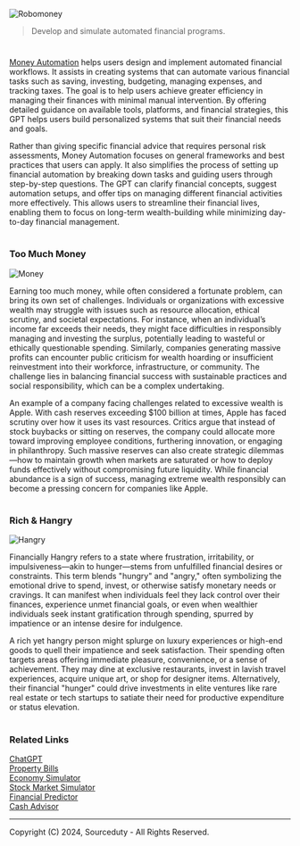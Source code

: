 ![Robomoney](https://github.com/user-attachments/assets/81ab13e7-4643-45bd-a44f-7cb503196618)

> Develop and simulate automated financial programs.

#

[Money Automation](https://chatgpt.com/g/g-UkGYTB5Qn-money-automation) helps users design and implement automated financial workflows. It assists in creating systems that can automate various financial tasks such as saving, investing, budgeting, managing expenses, and tracking taxes. The goal is to help users achieve greater efficiency in managing their finances with minimal manual intervention. By offering detailed guidance on available tools, platforms, and financial strategies, this GPT helps users build personalized systems that suit their financial needs and goals.

Rather than giving specific financial advice that requires personal risk assessments, Money Automation focuses on general frameworks and best practices that users can apply. It also simplifies the process of setting up financial automation by breaking down tasks and guiding users through step-by-step questions. The GPT can clarify financial concepts, suggest automation setups, and offer tips on managing different financial activities more effectively. This allows users to streamline their financial lives, enabling them to focus on long-term wealth-building while minimizing day-to-day financial management.

#
### Too Much Money

![Money](https://github.com/user-attachments/assets/1a3f72d2-acc4-4cce-b76d-3b8d1d096840)

Earning too much money, while often considered a fortunate problem, can bring its own set of challenges. Individuals or organizations with excessive wealth may struggle with issues such as resource allocation, ethical scrutiny, and societal expectations. For instance, when an individual’s income far exceeds their needs, they might face difficulties in responsibly managing and investing the surplus, potentially leading to wasteful or ethically questionable spending. Similarly, companies generating massive profits can encounter public criticism for wealth hoarding or insufficient reinvestment into their workforce, infrastructure, or community. The challenge lies in balancing financial success with sustainable practices and social responsibility, which can be a complex undertaking.

An example of a company facing challenges related to excessive wealth is Apple. With cash reserves exceeding $100 billion at times, Apple has faced scrutiny over how it uses its vast resources. Critics argue that instead of stock buybacks or sitting on reserves, the company could allocate more toward improving employee conditions, furthering innovation, or engaging in philanthropy. Such massive reserves can also create strategic dilemmas—how to maintain growth when markets are saturated or how to deploy funds effectively without compromising future liquidity. While financial abundance is a sign of success, managing extreme wealth responsibly can become a pressing concern for companies like Apple.

#
### Rich & Hangry

![Hangry](https://github.com/user-attachments/assets/b035d579-252c-4e75-a675-8112d8c321c8)

Financially Hangry refers to a state where frustration, irritability, or impulsiveness—akin to hunger—stems from unfulfilled financial desires or constraints. This term blends "hungry" and "angry," often symbolizing the emotional drive to spend, invest, or otherwise satisfy monetary needs or cravings. It can manifest when individuals feel they lack control over their finances, experience unmet financial goals, or even when wealthier individuals seek instant gratification through spending, spurred by impatience or an intense desire for indulgence.

A rich yet hangry person might splurge on luxury experiences or high-end goods to quell their impatience and seek satisfaction. Their spending often targets areas offering immediate pleasure, convenience, or a sense of achievement. They may dine at exclusive restaurants, invest in lavish travel experiences, acquire unique art, or shop for designer items. Alternatively, their financial "hunger" could drive investments in elite ventures like rare real estate or tech startups to satiate their need for productive expenditure or status elevation.

#
### Related Links

[ChatGPT](https://github.com/sourceduty/ChatGPT)
<br>
[Property Bills](https://chatgpt.com/g/g-CXuLPf2eI-property-bills)
<br>
[Economy Simulator](https://chatgpt.com/g/g-S3MAXtBUv-economy-simulator)
<br>
[Stock Market Simulator](https://chat.openai.com/g/g-YOR2U66rf-stock-market-simulator)
<br>
[Financial Predictor](https://chat.openai.com/g/g-Rub2djmNc-financial-predictor)
<br>
[Cash Advisor](https://chat.openai.com/g/g-RmcIsOs3w-cash-advisor)

***
Copyright (C) 2024, Sourceduty - All Rights Reserved.
